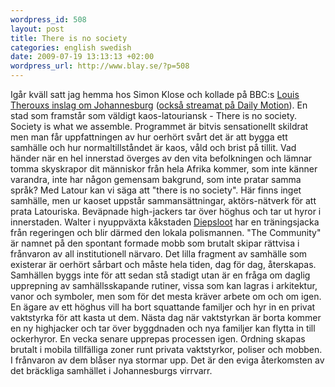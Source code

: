 ```yaml
--- 
wordpress_id: 508 
layout: post
title: There is no society 
categories: english swedish 
date: 2009-07-19 13:13:13 +02:00 
wordpress_url: http://www.blay.se/?p=508 
---
```


Igår kväll satt jag hemma hos Simon Klose och kollade på BBC:s [Louis Therouxs inslag om Johannesburg](http://thepiratebay.org/search/Louis%20Theroux%20johannesburg/0/99/0) ([också streamat på Daily Motion](http://www.dailymotion.com/video/x7pwwp_louis-theroux-law-and-disorder-in-j_news)). En stad som framstår som väldigt kaos-latouriansk - There is no society. Society is what we assemble. Programmet är bitvis sensationellt skildrat men man får uppfattningen av hur oerhört svårt det är att bygga ett samhälle och hur normaltillståndet är kaos, våld och brist på tillit. Vad händer när en hel innerstad överges av den vita befolkningen och lämnar tomma skyskrapor dit människor från hela Afrika kommer, som inte känner varandra, inte har någon gemensam bakgrund, som inte pratar samma språk? Med Latour kan vi säga att "there is no society". Här finns inget samhälle, men ur kaoset uppstår sammansättningar, aktörs-nätverk för att prata Latouriska. Beväpnade high-jackers tar över höghus och tar ut hyror i innerstaden. Walter i nyuppväxta kåkstaden [Diepsloot](http://en.wikipedia.org/wiki/Diepsloot,_Gauteng) har en träningsjacka från regeringen och blir därmed den lokala polismannen. "The Community" är namnet på den spontant formade mobb som brutalt skipar rättvisa i frånvaron av all institutionell närvaro. Det lilla fragment av samhälle som existerar är oerhört sårbart och måste hela tiden, dag för dag, återskapas. Samhällen byggs inte för att sedan stå stadigt utan är en fråga om daglig upprepning av samhällsskapande rutiner, vissa som kan lagras i arkitektur, vanor och symboler, men som för det mesta kräver arbete om och om igen. En ägare av ett höghus vill ha bort squattande familjer och hyr in en privat vaktstyrka för att kasta ut dem. Nästa dag när vaktstyrkan är borta kommer en ny highjacker och tar över byggdnaden och nya familjer kan flytta in till ockerhyror. En vecka senare upprepas processen igen. Ordning skapas brutalt i mobila tillfälliga zoner runt privata vaktstyrkor, poliser och mobben. I frånvaron av dem blåser nya stormar upp. Det är den eviga återkomsten av det bräckliga samhället i Johannesburgs virrvarr. 